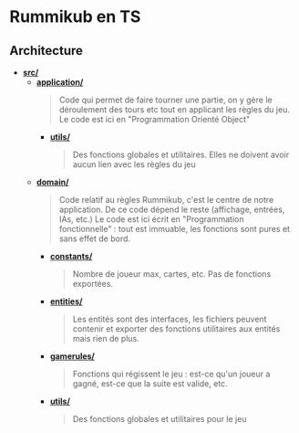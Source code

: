# Rummikub en TS

## Architecture

- [**src/**](src)
  - [**application/**](src/application)
    > Code qui permet de faire tourner une partie, on y gère le déroulement des tours etc tout en applicant les règles du jeu.
    > Le code est ici en "Programmation Orienté Object"
    - [**utils/**](src/domain/utils)
      > Des fonctions globales et utilitaires. Elles ne doivent avoir aucun lien avec les règles du jeu
  - [**domain/**](src/domain)
    > Code relatif au règles Rummikub, c'est le centre de notre application. De ce code dépend le reste (affichage, entrées, IAs, etc.)
    > Le code est ici écrit en "Programmation fonctionnelle" : tout est immuable, les fonctions sont pures et sans effet de bord.
    - [**constants/**](src/domain/constants)
      > Nombre de joueur max, cartes, etc. Pas de fonctions exportées.
    - [**entities/**](src/domain/entities)
      > Les entités sont des interfaces, les fichiers peuvent contenir et exporter des fonctions utilitaires aux entités mais rien de plus.
    - [**gamerules/**](src/domain/gamerules)
      > Fonctions qui régissent le jeu : est-ce qu'un joueur a gagné, est-ce que la suite est valide, etc.
    - [**utils/**](src/domain/utils)
      > Des fonctions globales et utilitaires pour le jeu
